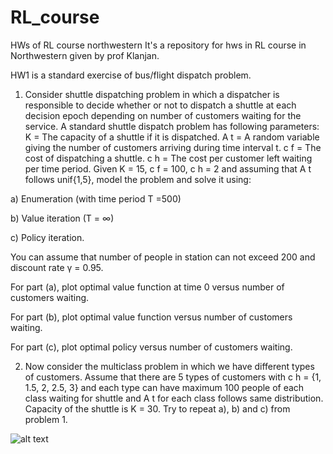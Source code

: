 # RL_course
HWs of RL course northwestern
It's a repository for hws in RL course in Northwestern given by prof Klanjan.

HW1 is a standard exercise of bus/flight dispatch problem. 

1) Consider shuttle dispatching problem in which a dispatcher is responsible to decide whether or not
to dispatch a shuttle at each decision epoch depending on number of customers waiting for the service. A
standard shuttle dispatch problem has following parameters:
K = The capacity of a shuttle if it is dispatched.
A t = A random variable giving the number of customers arriving during time interval t.
c f = The cost of dispatching a shuttle.
c h = The cost per customer left waiting per time period.
Given K = 15, c f = 100, c h = 2 and assuming that A t follows unif{1,5}, model the problem and solve it
using:

a) Enumeration (with time period T =500)

b) Value iteration (T = ∞)

c) Policy iteration.

You can assume that number of people in station can not exceed 200 and discount rate γ = 0.95.

For part (a), plot optimal value function at time 0 versus number of customers waiting.

For part (b), plot optimal value function versus number of customers waiting.

For part (c), plot optimal policy versus number of customers waiting.

2) Now consider the multiclass problem in which we have different types of customers. Assume that there
are 5 types of customers with c h = {1, 1.5, 2, 2.5, 3} and each type can have maximum 100 people of each
class waiting for shuttle and A t for each class follows same distribution. Capacity of the shuttle is K = 30.
Try to repeat a), b) and c) from problem 1.

![alt text](http://url/to/img.png)

